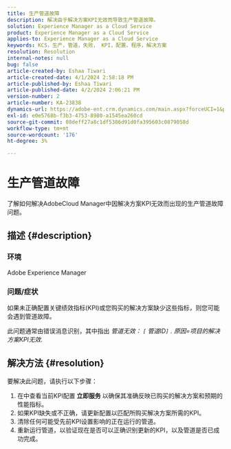 ```yaml
---
title: 生产管道故障
description: 解决由于解决方案KPI无效而导致生产管道故障。
solution: Experience Manager as a Cloud Service
product: Experience Manager as a Cloud Service
applies-to: Experience Manager as a Cloud Service
keywords: KCS，生产，管道，失败， KPI，配置，程序，解决方案
resolution: Resolution
internal-notes: null
bug: false
article-created-by: Eshaa Tiwari
article-created-date: 4/1/2024 2:58:18 PM
article-published-by: Eshaa Tiwari
article-published-date: 4/2/2024 2:06:21 PM
version-number: 2
article-number: KA-23838
dynamics-url: https://adobe-ent.crm.dynamics.com/main.aspx?forceUCI=1&pagetype=entityrecord&etn=knowledgearticle&id=126cba40-38f0-ee11-904c-6045bd006793
exl-id: e0e5768b-f3b3-4753-8980-a1545ea260cd
source-git-commit: 08deff27a8c1df5386d91d0fa395603c0879058d
workflow-type: tm+mt
source-wordcount: '176'
ht-degree: 3%

---
```


# 生产管道故障


了解如何解决AdobeCloud Manager中因解决方案KPI无效而出现的生产管道故障问题。

## 描述 {#description}


### 环境

Adobe Experience Manager

### 问题/症状

如果未正确配置关键绩效指标(KPI)或您购买的解决方案缺少这些指标，则您可能会遇到管道故障。

此问题通常由错误消息识别，其中指出 *管道无效： `[` 管道ID`]` . 原因=项目的解决方案KPI无效*.


## 解决方法 {#resolution}


要解决此问题，请执行以下步骤：

1. 在中查看当前KPI配置 <b>立即服务 </b>以确保其准确反映已购买的解决方案和预期的性能指标。
2. 如果KPI缺失或不正确，请更新配置以匹配所购买解决方案所需的KPI。
3. 清除任何可能受先前KPI设置影响的正在运行的管道。
4. 重新运行管道，以验证现在是否可以正确识别更新的KPI，以及管道是否已成功完成。
